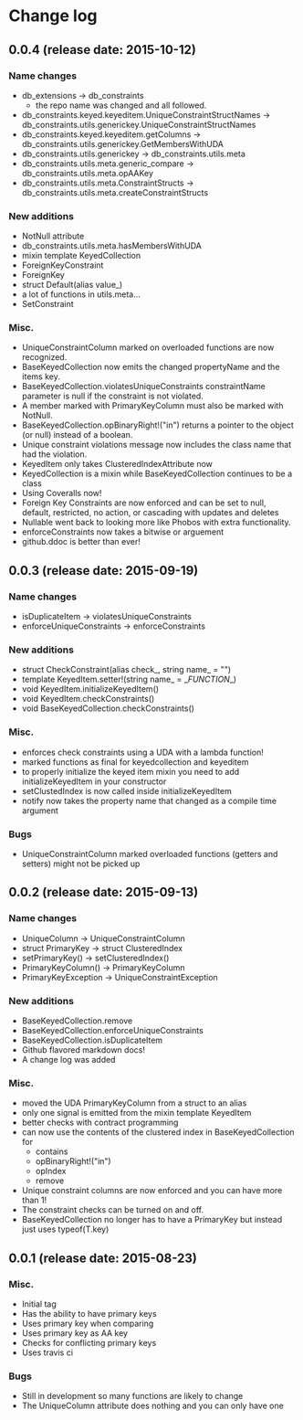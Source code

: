 # Change log

## 0.0.4 (release date: 2015-10-12)

### Name changes

 * db_extensions -> db_constraints
   + the repo name was changed and all followed.
 * db_constraints.keyed.keyeditem.UniqueConstraintStructNames -> db_constraints.utils.generickey.UniqueConstraintStructNames
 * db_constraints.keyed.keyeditem.getColumns -> db_constraints.utils.generickey.GetMembersWithUDA
 * db_constraints.utils.generickey -> db_constraints.utils.meta
 * db_constraints.utils.meta.generic_compare -> db_constraints.utils.meta.opAAKey
 * db_constraints.utils.meta.ConstraintStructs -> db_constraints.utils.meta.createConstraintStructs

### New additions

 * NotNull attribute
 * db_constraints.utils.meta.hasMembersWithUDA
 * mixin template KeyedCollection
 * ForeignKeyConstraint
 * ForeignKey
 * struct Default(alias value_)
 * a lot of functions in utils.meta...
 * SetConstraint

### Misc.

 * UniqueConstraintColumn marked on overloaded functions are now recognized.
 * BaseKeyedCollection now emits the changed propertyName and the items key.
 * BaseKeyedCollection.violatesUniqueConstraints constraintName parameter is null if the constraint is not violated.
 * A member marked with PrimaryKeyColumn must also be marked with NotNull.
 * BaseKeyedCollection.opBinaryRight!("in") returns a pointer to the object (or null) instead of a boolean.
 * Unique constraint violations message now includes the class name that had the violation.
 * KeyedItem only takes ClusteredIndexAttribute now
 * KeyedCollection is a mixin while BaseKeyedCollection continues to be a class
 * Using Coveralls now!
 * Foreign Key Constraints are now enforced and can be set to null, default, restricted, no action, or cascading with updates and deletes
 * Nullable went back to looking more like Phobos with extra functionality.
 * enforceConstraints now takes a bitwise or arguement
 * github.ddoc is better than ever!

## 0.0.3 (release date: 2015-09-19)

### Name changes

 * isDuplicateItem -> violatesUniqueConstraints
 * enforceUniqueConstraints -> enforceConstraints

### New additions

 * struct CheckConstraint(alias check_, string name_ = "")
 * template KeyedItem.setter!(string name_ = \__FUNCTION__)
 * void KeyedItem.initializeKeyedItem()
 * void KeyedItem.checkConstraints()
 * void BaseKeyedCollection.checkConstraints()

### Misc.

 * enforces check constraints using a UDA with a lambda function!
 * marked functions as final for keyedcollection and keyeditem
 * to properly initialize the keyed item mixin you need to add initializeKeyedItem in your constructor
 * setClustedIndex is now called inside initializeKeyedItem
 * notify now takes the property name that changed as a compile time argument

### Bugs

 * UniqueConstraintColumn marked overloaded functions (getters and setters) might not be picked up

## 0.0.2 (release date: 2015-09-13)

### Name changes

 * UniqueColumn -> UniqueConstraintColumn
 * struct PrimaryKey -> struct ClusteredIndex
 * setPrimaryKey() -> setClusteredIndex()
 * PrimaryKeyColumn() -> PrimaryKeyColumn
 * PrimaryKeyException -> UniqueConstraintException

### New additions

 * BaseKeyedCollection.remove
 * BaseKeyedCollection.enforceUniqueConstraints
 * BaseKeyedCollection.isDuplicateItem
 * Github flavored markdown docs!
 * A change log was added

### Misc.

 * moved the UDA PrimaryKeyColumn from a struct to an alias
 * only one signal is emitted from the mixin template KeyedItem
 * better checks with contract programming
 * can now use the contents of the clustered index in BaseKeyedCollection for
   + contains
   + opBinaryRight!("in")
   + opIndex
   + remove
 * Unique constraint columns are now enforced and you can have more than 1!
 * The constraint checks can be turned on and off.
 * BaseKeyedCollection no longer has to have a PrimaryKey but instead just uses typeof(T.key)

## 0.0.1 (release date: 2015-08-23)

### Misc.

 * Initial tag
 * Has the ability to have primary keys
 * Uses primary key when comparing
 * Uses primary key as AA key
 * Checks for conflicting primary keys
 * Uses travis ci

### Bugs

 * Still in development so many functions are likely to change
 * The UniqueColumn attribute does nothing and you can only have one
